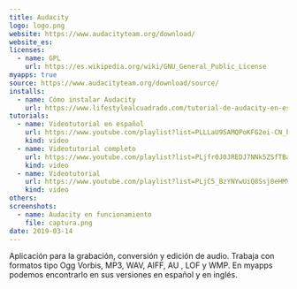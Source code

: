 ```yaml
---
title: Audacity
logo: logo.png
website: https://www.audacityteam.org/download/
website_es: 
licenses:
  - name: GPL
    url: https://es.wikipedia.org/wiki/GNU_General_Public_License
myapps: true
source: https://www.audacityteam.org/download/source/
installs:
  - name: Cómo instalar Audacity
    url: https://www.lifestylealcuadrado.com/tutorial-de-audacity-en-espanol-el-programa-edicion-audio/
tutorials:
  - name: Videotutorial en español
    url: https://www.youtube.com/playlist?list=PLLLaU95AMQPoKFG2ei-CN_b9rBXuetdcD
    kind: video
  - name: Videotutorial completo 
    url: https://www.youtube.com/playlist?list=PLjfr0J0JREDJ7NNk5ZSfTBaJ7UlrC59uK
    kind: video
  - name: Videotutorial
    url: https://www.youtube.com/playlist?list=PLjC5_BzYNYwUiQ8Ssj0eHMVJWt-Y9bUUd
    kind: video
others:
screenshots:
  - name: Audacity en funcionamiento
    file: captura.png
date: 2019-03-14
---
```


Aplicación para la grabación, conversión y edición de audio. Trabaja con formatos tipo Ogg Vorbis, MP3, WAV, AIFF, AU , LOF y WMP. En myapps podemos encontrarlo en sus versiones en español y en inglés.
